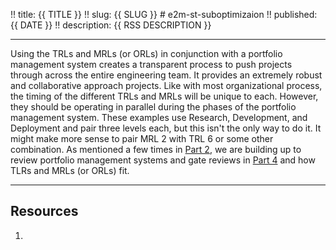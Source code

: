 !! title: {{ TITLE }}
!! slug: {{ SLUG }}  # e2m-st-suboptimizaion
!! published: {{ DATE }}
!! description: {{ RSS DESCRIPTION }}

---


Using the TRLs and MRLs (or ORLs) in conjunction with a portfolio management system creates a
transparent process to push projects through across the entire engineering team. It provides an
extremely robust and collaborative approach projects. Like with most organizational process, the
timing of the different TRLs and MRLs will be unique to each. However, they should be operating in
parallel during the phases of the portfolio management system. These examples use Research,
Development, and Deployment and pair three levels each, but this isn't the only way to do it. It
might make more sense to pair MRL 2 with TRL 6 or some other combination. As mentioned a few times
in [Part 2](), we are building up to review portfolio management systems and gate reviews in 
[Part 4]() and how TLRs and MRLs (or ORLs) fit.



---

## Resources

1.

